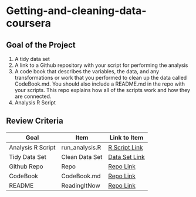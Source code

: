 # Getting-and-cleaning-data-coursera

## Goal of the Project
1. A tidy data set 
2. A link to a Github repository with your script for performing the analysis 
3. A code book that describes the variables, the data, and any transformations or work that you performed to clean up the data called CodeBook.md. You should also include a README.md in the repo with your scripts. This repo explains how all of the scripts work and how they are connected.
4. Analysis R Script

## Review Criteria

Goal | Item | Link to Item
--- | --- | ---
Analysis R Script |  run_analysis.R |  [R Script Link](https://github.com/eashangill/Getting-and-cleaning-data-coursera/blob/master/run_analysis.R "run_analysis.R")
Tidy Data Set |  Clean Data Set |  [Data Set Link](https://github.com/eashangill/Getting-and-cleaning-data-coursera/blob/master/tinyData.txt "tidyData.txt")
Github Repo | Repo |  [Repo Link](https://github.com/eashangill/Getting-and-cleaning-data-coursera "Click to go to Repo")
CodeBook | CodeBook.md |  [Repo Link](https://github.com/eashangill/Getting-and-cleaning-data-coursera/blob/master/CodeBook.md "CodeBook.md")
README | ReadingItNow |  [Repo Link](https://github.com/eashangill/Getting-and-cleaning-data-coursera/blob/master/README.md "README.md")
